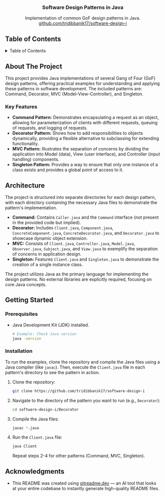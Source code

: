 <div align="center">

<h3 align="center">Software Design Patterns in Java</h3>

  <p align="center">
    Implementation of common GoF design patterns in Java.
    <br />
     <a href="https://github.com/tridibbanik17/software-design-i">github.com/tridibbanik17/software-design-i</a>
  </p>
</div>

## Table of Contents

<details>
  <summary>Table of Contents</summary>
  <ol>
    <li>
      <a href="#about-the-project">About The Project</a>
      <ul>
        <li><a href="#key-features">Key Features</a></li>
      </ul>
    </li>
    <li><a href="#architecture">Architecture</a></li>
    <li>
      <a href="#getting-started">Getting Started</a>
      <ul>
        <li><a href="#prerequisites">Prerequisites</a></li>
        <li><a href="#installation">Installation</a></li>
      </ul>
    </li>
    <li><a href="#acknowledgments">Acknowledgments</a></li>
  </ol>
</details>

## About The Project

This project provides Java implementations of several Gang of Four (GoF) design patterns, offering practical examples for understanding and applying these patterns in software development. The included patterns are: Command, Decorator, MVC (Model-View-Controller), and Singleton.

### Key Features

- **Command Pattern:** Demonstrates encapsulating a request as an object, allowing for parameterization of clients with different requests, queuing of requests, and logging of requests.
- **Decorator Pattern:** Shows how to add responsibilities to objects dynamically, providing a flexible alternative to subclassing for extending functionality.
- **MVC Pattern:** Illustrates the separation of concerns by dividing the application into Model (data), View (user interface), and Controller (input handling) components.
- **Singleton Pattern:** Provides a way to ensure that only one instance of a class exists and provides a global point of access to it.

## Architecture

The project is structured into separate directories for each design pattern, with each directory containing the necessary Java files to demonstrate the pattern's implementation.

- **Command:** Contains `Caller.java` and the `Command` interface (not present in the provided code but implied).
- **Decorator:** Includes `Client.java`, `Component.java`, `ConcreteComponent.java`, `ConcreteDecorator.java`, and `Decorator.java` to showcase dynamic object extension.
- **MVC:** Consists of `Client.java`, `Controller.java`, `Model.java`, `Observer.java`, `Subject.java`, and `View.java` to exemplify the separation of concerns in application design.
- **Singleton:** Features `Client.java` and `Singleton.java` to demonstrate the creation of a single instance class.

The project utilizes Java as the primary language for implementing the design patterns.  No external libraries are explicitly required, focusing on core Java concepts.

## Getting Started

### Prerequisites

- Java Development Kit (JDK) installed.
  ```sh
  # Example: Check Java version
  java -version
  ```

### Installation

To run the examples, clone the repository and compile the Java files using a Java compiler (like `javac`). Then, execute the `Client.java` file in each pattern's directory to see the pattern in action.

1. Clone the repository:
   ```sh
   git clone https://github.com/tridibbanik17/software-design-i
   ```
2. Navigate to the directory of the pattern you want to run (e.g., `Decorator`):
   ```sh
   cd software-design-i/Decorator
   ```
3. Compile the Java files:
   ```sh
   javac *.java
   ```
4. Run the `Client.java` file:
   ```sh
   java Client
   ```
   Repeat steps 2-4 for other patterns (Command, MVC, Singleton).

## Acknowledgments

- This README was created using [gitreadme.dev](https://gitreadme.dev) — an AI tool that looks at your entire codebase to instantly generate high-quality README files.
